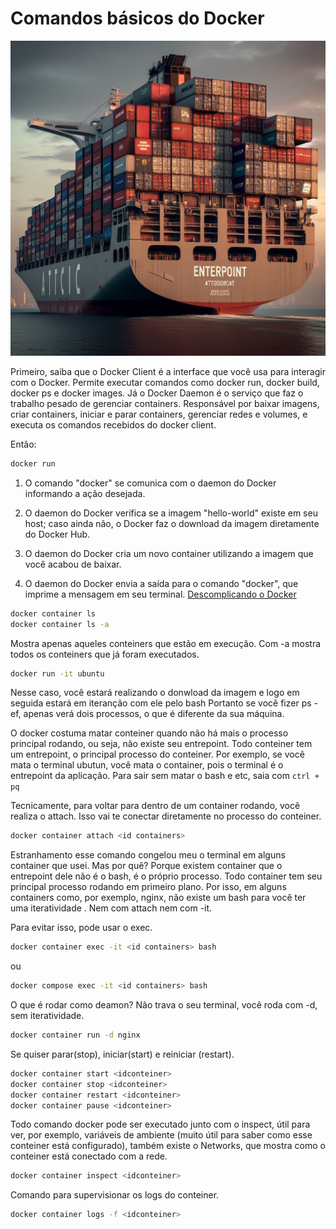 # Comandos básicos do Docker
![alt text](./imgs/entrepoint.jpeg)

Primeiro, saiba que o Docker Client é a interface que você usa para interagir com o Docker. Permite executar comandos como docker run, docker build, docker ps e docker images. Já o Docker Daemon é o serviço que faz o trabalho pesado de gerenciar containers. Responsável por baixar imagens, criar containers, iniciar e parar containers, gerenciar redes e volumes, e executa os comandos recebidos do docker client.

Então:

```sh
docker run
```

1. O comando "docker" se comunica com o daemon do Docker informando a ação desejada.

2. O daemon do Docker verifica se a imagem "hello-world" existe em seu host; caso ainda não, o Docker faz o download da imagem diretamente do Docker Hub.

3. O daemon do Docker cria um novo container utilizando a imagem que você acabou de baixar.

4. O daemon do Docker envia a saída para o comando "docker", que imprime a mensagem em seu terminal. [Descomplicando o Docker](https://livro.descomplicandodocker.com.br/chapters/chapter_04.html)

```sh
docker container ls
docker container ls -a
```

Mostra apenas aqueles conteiners que estão em execução. Com -a mostra todos os conteiners que já foram executados. 


```sh
docker run -it ubuntu
```

Nesse caso, você estará realizando o donwload da imagem e logo em seguida estará em iteranção com ele pelo bash Portanto se você fizer ps -ef, apenas verá dois processos, o que é diferente da sua máquina. 

O docker costuma matar conteiner quando não há mais o processo principal rodando, ou seja, não existe seu entrepoint. Todo conteiner tem um entrepoint, o principal processo do conteiner. Por exemplo, se você mata o terminal ubutun, você mata o container, pois o terminal é o entrepoint da aplicação.
Para sair sem matar o bash e etc, saia com `ctrl + pq`


Tecnicamente, para voltar para dentro de um container rodando, você realiza o attach. Isso vai te conectar diretamente no processo do conteiner.

```sh
docker container attach <id containers>
```

Estranhamento esse comando congelou meu o terminal em alguns container que usei. Mas por quê? Porque existem container que o entrepoint dele não é o bash, é o próprio processo. Todo container tem seu principal processo rodando em primeiro plano. Por isso, em alguns containers como, por exemplo, nginx, não existe um bash para você ter uma iteratividade . Nem com attach nem com -it.

Para evitar isso, pode usar o exec. 

```sh
docker container exec -it <id containers> bash
```

ou

```sh
docker compose exec -it <id containers> bash
```

O que é rodar como deamon? Não trava o seu terminal, você roda com -d, sem iteratividade. 

```sh
docker container run -d nginx
```

Se quiser parar(stop), iniciar(start) e reiniciar (restart).

```sh
docker container start <idconteiner> 
docker container stop <idconteiner> 
docker container restart <idconteiner> 
docker container pause <idconteiner> 
```

Todo comando docker pode ser executado junto com o inspect, útil para ver, por exemplo, variáveis de ambiente (muito útil para saber como esse conteiner está configurado), também existe o Networks, que mostra como o conteiner está conectado com a rede. 

```sh
docker container inspect <idconteiner>
```

Comando para supervisionar os logs do conteiner.
```sh
docker container logs -f <idconteiner>
```